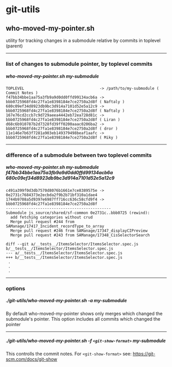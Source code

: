 # git-utils

## who-moved-my-pointer.sh
utility for tracking changes in a submodule relative by commits in toplevel (parent)

---
### list of changes to submodule pointer, by toplevel commits 
##### who-moved-my-pointer.sh my-submodule

```
TOPLEVEL                                 -> /path/to/my-submodule ( Commit Notes )
f47bb34bbe1aa75a3fb9a9d0dd0ffd99134acb6a -> bbb0725968fd4c27fa1e8398184e7ce2750a2d8f ( Naftaly )
680c09ef34d8923db9bc3d914a7101d52e5a12c9 -> bbb0725968fd4c27fa1e8398184e7ce2750a2d8f ( Naftaly )
167e76cd2ccb7c9d729aeea4442eb72ea728d81c -> bbb0725968fd4c27fa1e8398184e7ce2750a2d8f ( Liran )
d68c6b910787b2d7328fd39ff0200aaac0206ba2 -> bbb0725968fd4c27fa1e8398184e7ce2750a2d8f ( dror )
11e146e7b63f7281a903eb149379498beaf1aafc -> bbb0725968fd4c27fa1e8398184e7ce2750a2d8f ( Miky )
```



---
### difference of a submodule between two toplevel commits 
##### who-moved-my-pointer.sh my-submodule f47bb34bbe1aa75a3fb9a9d0dd0ffd99134acb6a 680c09ef34d8923db9bc3d914a7101d52e5a12c9

```
c491a399f0d3db7570d8076b1661e7ce8389575e -> 0e2731c7684373e2ecbda2f9b2b71bf310a1dae4
1744b9708a5d9397e6987ff716cc636c58cfd9f4 -> bbb0725968fd4c27fa1e8398184e7ce2750a2d8f
----------------------------------------------
Submodule js_source/shared/sf-common 0e2731c..bbb0725 (rewind):
  add fetching categories without crud
  Merge pull request #244 from SAManage/17417_Incident_recordType_to_array
  Merge pull request #246 from SAManage/17347_displayCIPreview
  Merge pull request #243 from SAManage/17348_CisSelectorSearch

diff --git a/__tests__/ItemsSelector/ItemsSelector.spec.js b/__tests__/ItemsSelector/ItemsSelector.spec.js
--- a/__tests__/ItemsSelector/ItemsSelector.spec.js
+++ b/__tests__/ItemsSelector/ItemsSelector.spec.js
 .
 .
 .
```
---
### options
##### ./git-utils/who-moved-my-pointer.sh -a my-submodule

By default who-moved-my-pointer shows only merges which changed the submodule's pointer.
This option includes all commits which changed the pointer

---
##### ./git-utils/who-moved-my-pointer.sh -f ```<git-show-format>``` my-submodule

This controlls the commit notes. 
For ```<git-show-format>``` see: https://git-scm.com/docs/git-show
